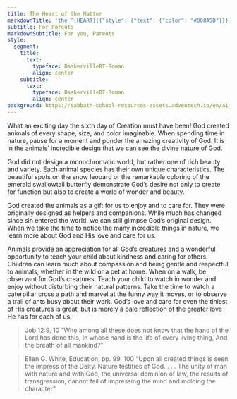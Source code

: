 ```yaml
---
title: The Heart of the Matter
markdownTitle: 'the ^[HEART]({"style": {"text": {"color": "#008A5D"}}}) of the ^[MATTER]({"style": {"text": {"color": "#F58D38"}}})'
subtitle: For Parents
markdownSubtitle: For you, Parents
style:
  segment:
    title:
      text:
        typeface: BaskervilleBT-Roman
        align: center
    subtitle:
      text:
        typeface: BaskervilleBT-Roman
        align: center
background: https://sabbath-school-resources-assets.adventech.io/en/aij/2025-01-bg/assets/10-04.png
---
```


What an exciting day the sixth day of Creation must have been! God created animals of every shape, size, and color imaginable. When spending time in nature, pause for a moment and ponder the amazing creativity of God. It is in the animals’ incredible design that we can see the divine nature of God. 

God did not design a monochromatic world, but rather one of rich beauty and variety. Each animal species has their own unique characteristics. The beautiful spots on the snow leopard or the remarkable coloring of the emerald swallowtail butterfly demonstrate God’s desire not only to create for function but also to create a world of wonder and beauty. 

God created the animals as a gift for us to enjoy and to care for. They were originally designed as helpers and companions. While much has changed since sin entered the world, we can still glimpse God’s original design. When we take the time to notice the many incredible things in nature, we learn more about God and His love and care for us. 

Animals provide an appreciation for all God’s creatures and a wonderful opportunity to teach your child about kindness and caring for others. Children can learn much about compassion and being gentle and respectful to animals, whether in the wild or a pet at home. When on a walk, be observant for God’s creatures. Teach your child to watch in wonder and enjoy without disturbing their natural patterns. Take the time to watch a caterpillar cross a path and marvel at the funny way it moves, or to observe a trail of ants busy about their work. God’s love and care for even the tiniest of His creatures is great, but is merely a pale reflection of the greater love He has for each of us. 

> <callout>Job 12:9, 10</callout>
> “Who among all these does not know that the hand of the Lord has done this, In whose hand is the life of every living thing, And the breath of all mankind?”   

> <callout>Ellen G. White, Education, pp. 99, 100</callout>
> “Upon all created things is seen the impress of the Deity. Nature testifies of God. . . . The unity of man with nature and with God, the universal dominion of law, the results of transgression, cannot fail of impressing the mind and molding the character” 